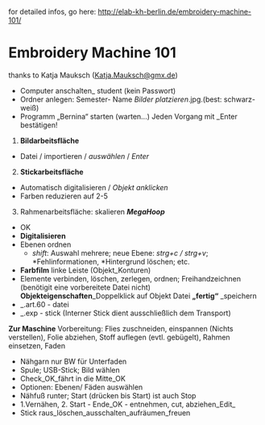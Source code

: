 for detailed infos, go here:
http://elab-kh-berlin.de/embroidery-machine-101/

# Embroidery Machine 101
thanks to Katja Mauksch (Katja.Mauksch@gmx.de)

* Computer anschalten_ student (kein Passwort)
* Ordner anlegen: Semester- Name _Bilder platzieren_.jpg.(best: schwarz-weiß)
* Programm „Bernina“ starten (warten...) Jeden Vorgang mit _Enter bestätigen!

1. **Bildarbeitsfläche**
  * Datei / importieren / *auswählen* / *Enter*
  
2. **Stickarbeitsfläche**
  * Automatisch digitalisieren / *Objekt anklicken*
  * Farben reduzieren auf 2-5

3. Rahmenarbeitsfläche: skalieren ***MegaHoop***
  * OK
  * **Digitalisieren**
  * Ebenen ordnen
    * *shift*: Auswahl mehrere; neue Ebene: *strg+c / strg+v*; *Fehlinformationen, *Hintergrund löschen; etc.
  * **Farbfilm**
  linke Leiste (Objekt_Konturen)
  * Elemente verbinden, löschen, zerlegen, ordnen; Freihandzeichnen (benötigit eine vorbereitete Datei nicht)
  **Objekteigenschaften**_Doppelklick auf Objekt
  Datei **„fertig“** _speichern
  * _.art.60 - datei
  * _.exp - stick (Interner Stick dient ausschließlich dem Transport)

**Zur Maschine**
Vorbereitung: Flies zuschneiden, einspannen (Nichts verstellen), Folie abziehen,
Stoff auflegen (evtl. gebügelt), Rahmen einsetzen, Faden
* Nähgarn nur BW für Unterfaden
* Spule; USB-Stick; Bild wählen
* Check_OK_fährt in die Mitte_OK
* Optionen: Ebenen/ Fäden auswählen
* Nähfuß runter; Start (drücken bis Start) ist auch Stop
* 1.Vernähen, 2. Start - Ende_OK - entnehmen, cut, abziehen_Edit_
* Stick raus_löschen_ausschalten_aufräumen_freuen
